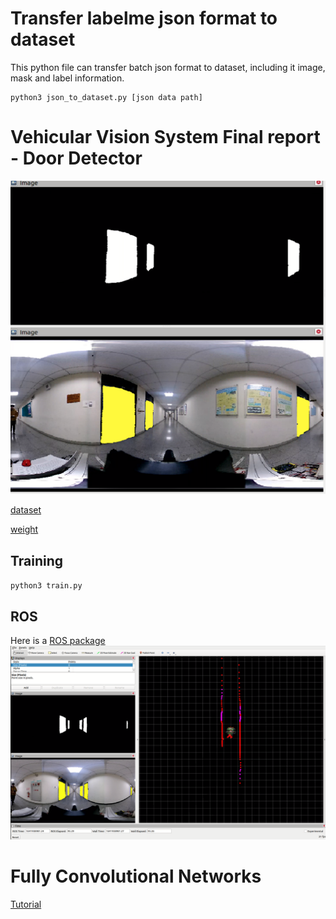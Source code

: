 # Transfer labelme json format to dataset
This python file can transfer batch json format to dataset, including it image, mask and label information.
```
python3 json_to_dataset.py [json data path] 
```

# Vehicular Vision System Final report - Door Detector
![](image/FCN.png)

[dataset](https://drive.google.com/file/d/1ZMPC3CnlHRTmmfyeaH7G8GxcT60AcDgi/view?usp=sharing)

[weight](https://drive.google.com/file/d/105TI8N8b042_xvk49hJbGaZiSoNHaGi4/view?usp=sharing)

## Training
`python3 train.py`

## ROS
Here is a [ROS package](ROS/FCN_door_detector)
![](image/ROS.png)

# Fully Convolutional Networks
[Tutorial](https://drive.google.com/drive/u/1/folders/1P6asV3aCKYl8luQsDa3Y2gQXgmr9ViNu)
